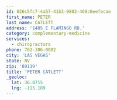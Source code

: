 ```yaml
---
id: 026c5fc7-4a57-41b3-9802-469c6eefecae
first_name: PETER
last_name: CATLETT
address: '1485 E FLAMINGO RD.'
category: complementary-medicine
services:
  - chiropractors
phone: 702-386-0882
city: 'LAS VEGAS'
state: NV
zip: '89119'
title: 'PETER CATLETT'
_geoloc:
  lat: 36.0715
  lng: -115.189
---
```

